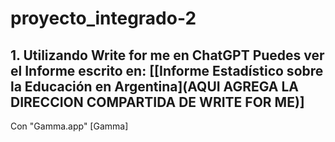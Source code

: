 # proyecto_integrado-2
## 1. Utilizando Write for me en ChatGPT Puedes ver el Informe escrito en: [[Informe Estadístico sobre la Educación en Argentina](**AQUI AGREGA LA DIRECCION COMPARTIDA DE WRITE FOR ME)**]
Con "Gamma.app" [Gamma]

